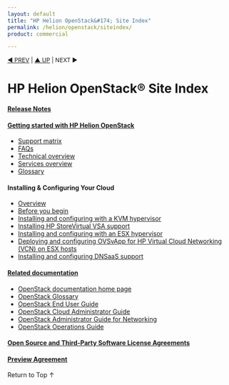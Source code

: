 ```yaml
---
layout: default
title: "HP Helion OpenStack&#174; Site Index"
permalink: /helion/openstack/siteindex/
product: commercial

---
```

<!--PUBLISHED-->

<script>

function PageRefresh {
onLoad="window.refresh"
}

PageRefresh();

</script>


<p style="font-size: small;"> <a href="/helion/openstack/3rd-party-license-agreements/">&#9664; PREV</a> | <a href="/helion/openstack/">&#9650; UP</a> | NEXT &#9654; </p>

# HP Helion OpenStack&#174; Site Index

#### [Release Notes](/helion/openstack/release-notes/) 

#### [Getting started with HP Helion OpenStack](/helion/openstack/)

* [Support matrix](/helion/openstack/support-matrix-beta/) 
* [FAQs](/helion/openstack/faq/)  
* [Technical overview](/helion/openstack/technical-overview/)
* [Services overview](/helion/openstack/services/overview/)   
* [Glossary](/helion/openstack/glossary/)

#### Installing &amp; Configuring Your Cloud
* [Overview](/helion/openstack/install-beta-overview/) 
* [Before you begin](/helion/openstack/install-beta/prereqs/) 
* [Installing and configuring with a KVM hypervisor](/helion/openstack/install-beta/kvm)
* [Installing HP StoreVirtual VSA support](/helion/openstack/install-beta/vsa/)
* [Installing and configuring with an ESX hypervisor](/helion/openstack/install-beta/esx/)
* [Deploying and configuring OVSvApp for HP Virtual Cloud Networking (VCN) on ESX hosts](/helion/openstack/install-beta/ovsvapp/)
* [Installing and configuring DNSaaS support](/helion/openstack/install-beta/dnsaas/)

#### [Related documentation](/helion/openstack/related-links)
 
* [OpenStack documentation home page](http://docs.openstack.org/)
* [OpenStack Glossary](http://docs.openstack.org/glossary/content/glossary.html)
* [OpenStack End User Guide](http://docs.openstack.org/user-guide/content/index.html)
* [OpenStack Cloud Administrator Guide](http://docs.openstack.org/trunk/openstack-compute/admin/content/index.html)
* [OpenStack Administrator Guide for Networking](http://docs.openstack.org/admin-guide-cloud/content/ch_networking.html)
* [OpenStack Operations Guide](http://docs.openstack.org/trunk/openstack-ops/content/index.html)

#### [Open Source and Third-Party Software License Agreements](/helion/openstack/3rd-party-license-agreements/)

#### [Preview Agreement](/helion/openstack/eula/)
 
<a href="#top" style="padding:14px 0px 14px 0px; text-decoration: none;"> Return to Top &#8593; </a>
 
